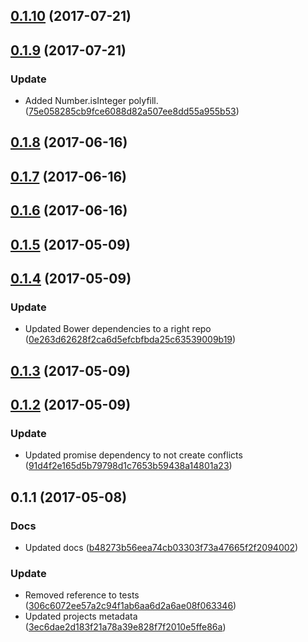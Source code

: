 <a name="0.1.10"></a>
## [0.1.10](https://github.com/advanced-rest-client/arc-polyfills/compare/0.1.9...0.1.10) (2017-07-21)




<a name="0.1.9"></a>
## [0.1.9](https://github.com/advanced-rest-client/arc-polyfills/compare/0.1.8...0.1.9) (2017-07-21)


### Update

* Added Number.isInteger polyfill. ([75e058285cb9fce6088d82a507ee8dd55a955b53](https://github.com/advanced-rest-client/arc-polyfills/commit/75e058285cb9fce6088d82a507ee8dd55a955b53))



<a name="0.1.8"></a>
## [0.1.8](https://github.com/advanced-rest-client/arc-polyfills/compare/0.1.6...v0.1.8) (2017-06-16)




<a name="0.1.7"></a>
## [0.1.7](https://github.com/advanced-rest-client/arc-polyfills/compare/0.1.5...v0.1.7) (2017-06-16)




<a name="0.1.6"></a>
## [0.1.6](https://github.com/advanced-rest-client/arc-polyfills/compare/0.1.5...v0.1.6) (2017-06-16)




<a name="0.1.5"></a>
## [0.1.5](https://github.com/advanced-rest-client/arc-polyfills/compare/0.1.4...v0.1.5) (2017-05-09)




<a name="0.1.4"></a>
## [0.1.4](https://github.com/advanced-rest-client/arc-polyfills/compare/0.1.3...v0.1.4) (2017-05-09)


### Update

* Updated Bower dependencies to a right repo ([0e263d62628f2ca6d5efcbfbda25c63539009b19](https://github.com/advanced-rest-client/arc-polyfills/commit/0e263d62628f2ca6d5efcbfbda25c63539009b19))



<a name="0.1.3"></a>
## [0.1.3](https://github.com/advanced-rest-client/arc-polyfills/compare/0.1.2...v0.1.3) (2017-05-09)




<a name="0.1.2"></a>
## [0.1.2](https://github.com/advanced-rest-client/arc-polyfills/compare/0.1.1...v0.1.2) (2017-05-09)


### Update

* Updated promise dependency to not create conflicts ([91d4f2e165d5b79798d1c7653b59438a14801a23](https://github.com/advanced-rest-client/arc-polyfills/commit/91d4f2e165d5b79798d1c7653b59438a14801a23))



<a name="0.1.1"></a>
## 0.1.1 (2017-05-08)


### Docs

* Updated docs ([b48273b56eea74cb03303f73a47665f2f2094002](https://github.com/advanced-rest-client/arc-polyfills/commit/b48273b56eea74cb03303f73a47665f2f2094002))

### Update

* Removed reference to tests ([306c6072ee57a2c94f1ab6aa6d2a6ae08f063346](https://github.com/advanced-rest-client/arc-polyfills/commit/306c6072ee57a2c94f1ab6aa6d2a6ae08f063346))
* Updated projects metadata ([3ec6dae2d183f21a78a39e828f7f2010e5ffe86a](https://github.com/advanced-rest-client/arc-polyfills/commit/3ec6dae2d183f21a78a39e828f7f2010e5ffe86a))



